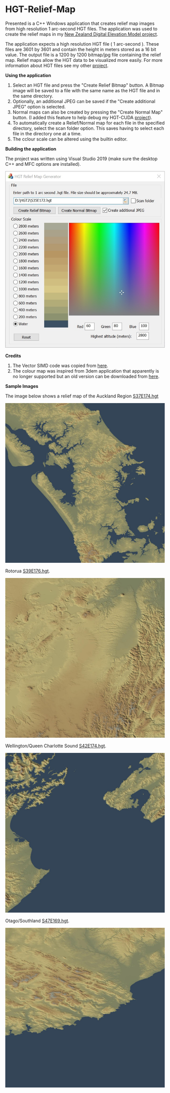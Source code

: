 # HGT-Relief-Map

Presented is a C++ Windows application that creates relief map images from high resolution 1 arc-second HGT files. The application was used to create the relief maps in my [New Zealand Digital Elevation Model project](https://github.com/JohnLeber/NZDEM-HGT-30). 

The application expects a high resolution HGT file ( 1 arc-second ). These files are 3601 by 3601 and contain the height in meters stored as a 16 bit value.
The output file is a 1200 by 1200 bitmap/jpg file containing the relief map. Relief maps allow the HGT data to be visualized more easily. For more information about HGT files see my other [project](https://github.com/JohnLeber/NZDEM-HGT-30). 

**Using the application**

1) Select an HGT file and press the "Create Relief Bitmap" button. A Bitmap image will be saved to a file with the same name as the HGT file and in the same directory. 
2) Optionally, an additional JPEG can be saved if the "Create additional JPEG" option is selected.
3) Normal maps can also be created by pressing the "Create Normal Map" button. (I added this feature to help debug my HGT-CUDA [project](https://github.com/JohnLeber/HGT-To-Normal)).
4) To automatically create a Relief/Normal map for each file in the specified directory, select the scan folder option. This saves having to select each file in the directory one at a time.
5) The cclour scale can be altered using the builtin editor.


**Building the application**

The project was written using Visual Studio 2019 (make sure the desktop C++ and MFC options are installed).

![alt text](https://github.com/JohnLeber/HGT-Relief-Map/blob/master/ScreenShot.jpg)


**Credits**

1) The Vector SIMD code was copied from [here](https://github.com/pelletier/vector3).
2) The colour map was inspired from 3dem application that apparently is no longer supported but an old version can be downloaded from [here](http://www.visualizationsoftware.com/3dem).

 
 **Sample Images**

The image below shows a relief map of the Auckland Region [S37E174.hgt](https://github.com/JohnLeber/NZDEM-HGT-30/blob/master/HGT/S37E174.zip)  

![alt text](https://github.com/JohnLeber/HGT-Relief-Map/blob/master/Auckland.jpg)

Rotorua [S39E176.hgt](https://github.com/JohnLeber/NZDEM-HGT-30/blob/master/HGT/S39E176.zip).

![alt text](https://github.com/JohnLeber/HGT-Relief-Map/blob/master/Rotorua.jpg)

Wellington/Queen Charlotte Sound [S42E174.hgt](https://github.com/JohnLeber/NZDEM-HGT-30/blob/master/HGT/S42E174.zip).

![alt text](https://github.com/JohnLeber/HGT-Relief-Map/blob/master/Wellington.jpg)

Otago/Southland [S47E169.hgt](https://github.com/JohnLeber/NZDEM-HGT-30/blob/master/HGT/S47E169.zip).

![alt text](https://github.com/JohnLeber/HGT-Relief-Map/blob/master/Otago.jpg)

